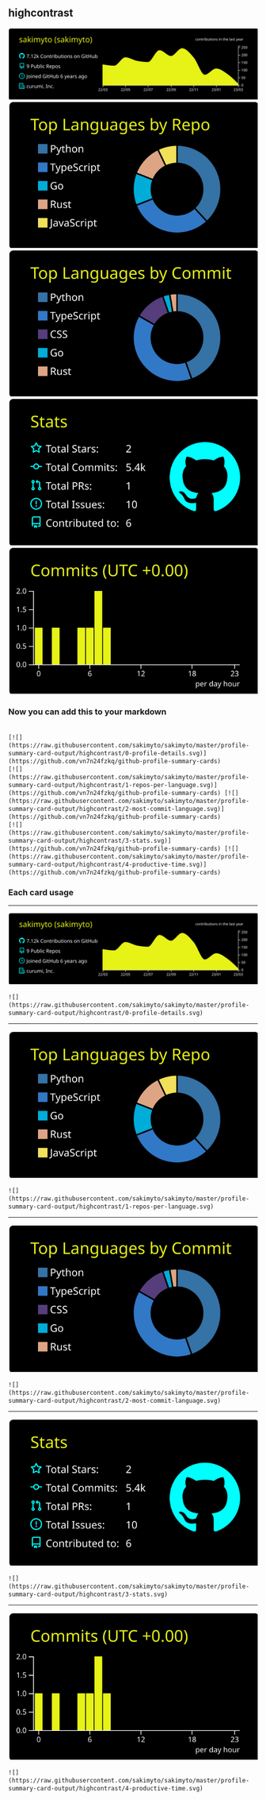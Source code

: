 ## highcontrast

[![](./0-profile-details.svg)](https://github.com/vn7n24fzkq/github-profile-summary-cards)
[![](./1-repos-per-language.svg)](https://github.com/vn7n24fzkq/github-profile-summary-cards) [![](./2-most-commit-language.svg)](https://github.com/vn7n24fzkq/github-profile-summary-cards)
[![](./3-stats.svg)](https://github.com/vn7n24fzkq/github-profile-summary-cards) [![](./4-productive-time.svg)](https://github.com/vn7n24fzkq/github-profile-summary-cards)
### Now you can add this to your markdown
```

[![](https://raw.githubusercontent.com/sakimyto/sakimyto/master/profile-summary-card-output/highcontrast/0-profile-details.svg)](https://github.com/vn7n24fzkq/github-profile-summary-cards)
[![](https://raw.githubusercontent.com/sakimyto/sakimyto/master/profile-summary-card-output/highcontrast/1-repos-per-language.svg)](https://github.com/vn7n24fzkq/github-profile-summary-cards) [![](https://raw.githubusercontent.com/sakimyto/sakimyto/master/profile-summary-card-output/highcontrast/2-most-commit-language.svg)](https://github.com/vn7n24fzkq/github-profile-summary-cards)
[![](https://raw.githubusercontent.com/sakimyto/sakimyto/master/profile-summary-card-output/highcontrast/3-stats.svg)](https://github.com/vn7n24fzkq/github-profile-summary-cards) [![](https://raw.githubusercontent.com/sakimyto/sakimyto/master/profile-summary-card-output/highcontrast/4-productive-time.svg)](https://github.com/vn7n24fzkq/github-profile-summary-cards)

```

### Each card usage
---

![](./0-profile-details.svg)

```
![](https://raw.githubusercontent.com/sakimyto/sakimyto/master/profile-summary-card-output/highcontrast/0-profile-details.svg)
```

    

---

![](./1-repos-per-language.svg)

```
![](https://raw.githubusercontent.com/sakimyto/sakimyto/master/profile-summary-card-output/highcontrast/1-repos-per-language.svg)
```

    

---

![](./2-most-commit-language.svg)

```
![](https://raw.githubusercontent.com/sakimyto/sakimyto/master/profile-summary-card-output/highcontrast/2-most-commit-language.svg)
```

    

---

![](./3-stats.svg)

```
![](https://raw.githubusercontent.com/sakimyto/sakimyto/master/profile-summary-card-output/highcontrast/3-stats.svg)
```

    

---

![](./4-productive-time.svg)

```
![](https://raw.githubusercontent.com/sakimyto/sakimyto/master/profile-summary-card-output/highcontrast/4-productive-time.svg)
```

    
